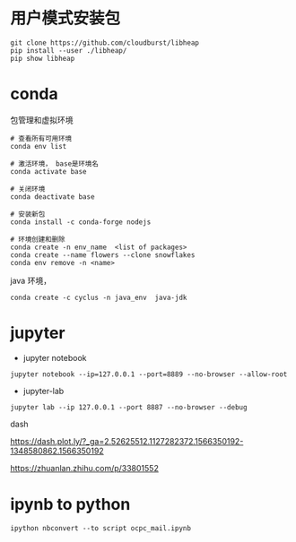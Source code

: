 

# 用户模式安装包
```
git clone https://github.com/cloudburst/libheap
pip install --user ./libheap/
pip show libheap 
```


# conda

包管理和虚拟环境
```
# 查看所有可用环境
conda env list

# 激活环境， base是环境名
conda activate base

# 关闭环境
conda deactivate base

# 安装新包
conda install -c conda-forge nodejs

# 环境创建和删除
conda create -n env_name  <list of packages>
conda create --name flowers --clone snowflakes
conda env remove -n <name>
```

java 环境，
```
conda create -c cyclus -n java_env  java-jdk
```

# jupyter

- jupyter notebook

```
jupyter notebook --ip=127.0.0.1 --port=8889 --no-browser --allow-root 
```

- jupyter-lab
```
jupyter lab --ip 127.0.0.1 --port 8887 --no-browser --debug
```

dash

https://dash.plot.ly/?_ga=2.52625512.1127282372.1566350192-1348580862.1566350192

https://zhuanlan.zhihu.com/p/33801552

# ipynb to python
```
ipython nbconvert --to script ocpc_mail.ipynb
```
